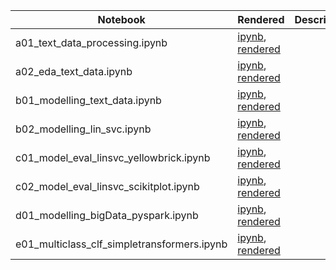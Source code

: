 |  Notebook | Rendered   | Description  |  Author |
|---|---|---|---|
| a01_text_data_processing.ipynb  | [ipynb](https://github.com/bhishanpdl/Project_Consumer_Complaint_Database/blob/master/notebooks/a01_text_data_processing.ipynb), [rendered](https://nbviewer.jupyter.org/github/bhishanpdl/Project_Consumer_Complaint_Database/blob/master/notebooks/a01_text_data_processing.ipynb)  |   | [Bhishan Poudel](https://bhishanpdl.github.io/)  |
| a02_eda_text_data.ipynb  | [ipynb](https://github.com/bhishanpdl/Project_Consumer_Complaint_Database/blob/master/notebooks/a02_eda_text_data.ipynb), [rendered](https://nbviewer.jupyter.org/github/bhishanpdl/Project_Consumer_Complaint_Database/blob/master/notebooks/a02_eda_text_data.ipynb)  |   | [Bhishan Poudel](https://bhishanpdl.github.io/)  |
| b01_modelling_text_data.ipynb  | [ipynb](https://github.com/bhishanpdl/Project_Consumer_Complaint_Database/blob/master/notebooks/b01_modelling_text_data.ipynb), [rendered](https://nbviewer.jupyter.org/github/bhishanpdl/Project_Consumer_Complaint_Database/blob/master/notebooks/b01_modelling_text_data.ipynb)  |   | [Bhishan Poudel](https://bhishanpdl.github.io/)  |
| b02_modelling_lin_svc.ipynb  | [ipynb](https://github.com/bhishanpdl/Project_Consumer_Complaint_Database/blob/master/notebooks/b02_modelling_lin_svc.ipynb), [rendered](https://nbviewer.jupyter.org/github/bhishanpdl/Project_Consumer_Complaint_Database/blob/master/notebooks/b02_modelling_lin_svc.ipynb)  |   | [Bhishan Poudel](https://bhishanpdl.github.io/)  |
| c01_model_eval_linsvc_yellowbrick.ipynb  | [ipynb](https://github.com/bhishanpdl/Project_Consumer_Complaint_Database/blob/master/notebooks/c01_model_eval_linsvc_yellowbrick.ipynb), [rendered](https://nbviewer.jupyter.org/github/bhishanpdl/Project_Consumer_Complaint_Database/blob/master/notebooks/c01_model_eval_linsvc_yellowbrick.ipynb)  |   | [Bhishan Poudel](https://bhishanpdl.github.io/)  |
| c02_model_eval_linsvc_scikitplot.ipynb  | [ipynb](https://github.com/bhishanpdl/Project_Consumer_Complaint_Database/blob/master/notebooks/c02_model_eval_linsvc_scikitplot.ipynb), [rendered](https://nbviewer.jupyter.org/github/bhishanpdl/Project_Consumer_Complaint_Database/blob/master/notebooks/c02_model_eval_linsvc_scikitplot.ipynb)  |   | [Bhishan Poudel](https://bhishanpdl.github.io/)  |
| d01_modelling_bigData_pyspark.ipynb  | [ipynb](https://github.com/bhishanpdl/Project_Consumer_Complaint_Database/blob/master/notebooks/d01_modelling_bigData_pyspark.ipynb), [rendered](https://nbviewer.jupyter.org/github/bhishanpdl/Project_Consumer_Complaint_Database/blob/master/notebooks/d01_modelling_bigData_pyspark.ipynb)  |   | [Bhishan Poudel](https://bhishanpdl.github.io/)  |
| e01_multiclass_clf_simpletransformers.ipynb  | [ipynb](https://github.com/bhishanpdl/Project_Consumer_Complaint_Database/blob/master/notebooks/e01_multiclass_clf_simpletransformers.ipynb), [rendered](https://nbviewer.jupyter.org/github/bhishanpdl/Project_Consumer_Complaint_Database/blob/master/notebooks/e01_multiclass_clf_simpletransformers.ipynb)  |   | [Bhishan Poudel](https://bhishanpdl.github.io/)  |
